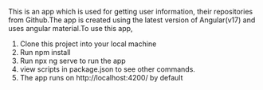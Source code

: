 This is an app which is used for getting user information, their repositories from Github.The app is created using the latest version of Angular(v17) and uses angular material.To use this app,
1) Clone this project into your local machine
2) Run npm install
3) Run npx ng serve to run the app
4) view scripts in package.json to see other commands.
4) The app runs on http://localhost:4200/ by default